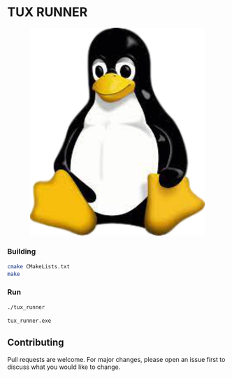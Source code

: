 # TUX RUNNER

<p align="center">
  <img src="https://github.com/SANDRUX/TuxRunner/blob/master/tux/tux.png" width="400" />
</p>

### Building

```bash
cmake CMakeLists.txt
make
```

### Run

```bash
./tux_runner 
```

```bash
tux_runner.exe
```

## Contributing
Pull requests are welcome. For major changes, please open an issue first to discuss what you would like to change.
